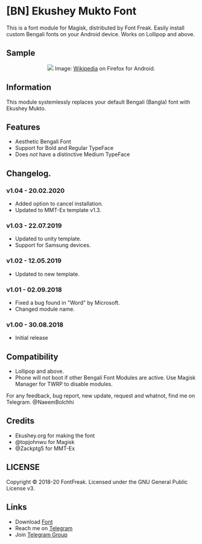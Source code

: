 # [BN] Ekushey Mukto Font
This is a font module for Magisk, distributed by Font Freak. Easily install custom Bengali fonts on your Android device. Works on Lollipop and above.

## Sample
<div style="text-align: center;">
<img src="https://font-freak.github.io/1/img/preview/bn_EkusheyMukto.webp" />
Image: <a href="https://bn.wikipedia.org/wiki/বাংলা_ভাষা">Wikipedia</a> on Firefox for Android.</div>

## Information
This module systemlessly replaces your default Bengali (Bangla) font with Ekushey Mukto.

## Features
* Aesthetic Bengali Font
* Support for Bold and Regular TypeFace
* Does *not* have a distinctive Medium TypeFace

## Changelog.
### v1.04 - 20.02.2020
* Added option to cancel installation.
* Updated to MMT-Ex template v1.3.
### v1.03 - 22.07.2019
* Updated to unity template.
* Support for Samsung devices.
### v1.02 - 12.05.2019
* Updated to new template.
### v1.01 - 02.09.2018
* Fixed a bug found in "Word" by Microsoft.
* Changed module name.
### v1.00 - 30.08.2018
* Initial release

## Compatibility
- Lollipop and above.
- Phone will not boot if other Bengali Font Modules are active. Use Magisk Manager for TWRP to disable modules.

For any feedback, bug report, new update, request and whatnot, find me on Telegram. @NaeemBolchhi

## Credits
- Ekushey.org for making the font
- @topjohnwu for Magisk
- @Zackptg5 for MMT-Ex

## LICENSE
Copyright © 2018-20 FontFreak. Licensed under the GNU General Public License v3.

## Links
- Download [Font](https://ekushey.org/?page/preview-mukto)
- Reach me on [Telegram](https://telegram.im/@NaeemBolchhi)
- Join [Telegram Group](https://t.me/FontFreak)
